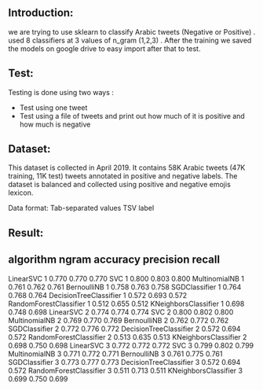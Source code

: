 ## Introduction:
we are trying to use sklearn to classify Arabic tweets (Negative or Positive) . used 8 classifiers at 3 values of n_gram (1,2,3) .
After the training we saved the models on google drive to easy import after that to test.


## Test: 
Testing is done using two ways : 
- Test using one tweet
- Test using a file of tweets and print out how much of it is positive and how much is negative

## Dataset:
This dataset is collected in April 2019. It contains 58K Arabic tweets (47K training, 11K test) tweets annotated in positive and negative labels. The dataset is balanced and collected using positive and negative emojis lexicon.

Data format: Tab-separated values TSV
label

## Result:


algorithm                ngram     accuracy  precision recall    
---------------------------------------------------------------------
LinearSVC                         1     0.770     0.770     0.770
SVC                               1     0.800     0.803     0.800
MultinomialNB                     1     0.761     0.762     0.761
BernoulliNB                       1     0.758     0.763     0.758
SGDClassifier                     1     0.764     0.768     0.764
DecisionTreeClassifier            1     0.572     0.693     0.572
RandomForestClassifier            1     0.512     0.655     0.512
KNeighborsClassifier              1     0.698     0.748     0.698
LinearSVC                         2     0.774     0.774     0.774
SVC                               2     0.800     0.802     0.800
MultinomialNB                     2     0.769     0.770     0.769
BernoulliNB                       2     0.762     0.772     0.762
SGDClassifier                     2     0.772     0.776     0.772
DecisionTreeClassifier            2     0.572     0.694     0.572
RandomForestClassifier            2     0.513     0.635     0.513
KNeighborsClassifier              2     0.698     0.750     0.698
LinearSVC                         3     0.772     0.772     0.772
SVC                               3     0.799     0.802     0.799
MultinomialNB                     3     0.771     0.772     0.771
BernoulliNB                       3     0.761     0.775     0.761
SGDClassifier                     3     0.773     0.777     0.773
DecisionTreeClassifier            3     0.572     0.694     0.572
RandomForestClassifier            3     0.511     0.713     0.511
KNeighborsClassifier              3     0.699     0.750     0.699
